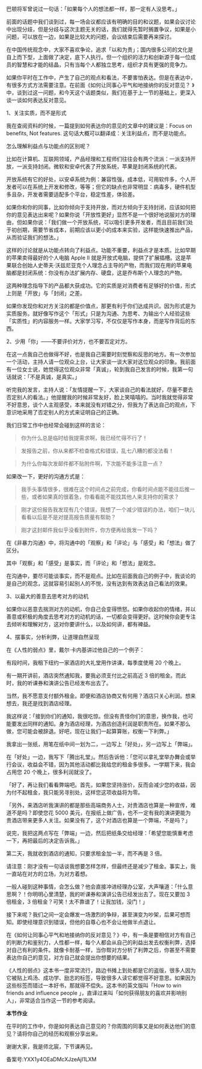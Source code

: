 巴顿将军曾说过一句话：「如果每个人的想法都一样，那一定有人没思考。」

前面的话题中我们谈到过，每一场会议都应该有明确的目的和议题，如果会议讨论中出现分歧，但是分歧与这次主题无关的话，我们就得先暂时搁置争议，如果是小问题，可以放在一边，如果是比较大的问题，会议结束后需要再来探讨。

在中国传统观念中，大家不喜欢争论，追求「以和为贵」；国内很多公司的文化是自上而下型，上面做了决定，底下人执行。但一个组织的活力和创新源于每一位成员的智慧和才能的结晶，只有当每个人都独立思考，组织才具有更强的竞争力。

如果你平时在工作中，产生了自己的观点和看法，不要害怕表达。但是在表达中，有很多方式方法需要注意。在前面《如何让同事心平气和地接纳你的反对意见？ 》中，谈到过这一问题，和今天这个话题类似，我们在基于上一节的基础上，更深入谈一谈如何表达反对意见。

1、关注实质，而不是形式

我在查阅资料的时候，一篇提到如何表达你的意见的文章中的建议是：Focus on benefits, Not features. 这句话大概可以翻译成：关注利益点，而不是功能点。

怎么理解利益点与功能点的区别呢？

比如在计算机、互联网领域，产品经理和工程师们往往会有两个流派：一派支持开放，一派支持封闭。微软和安卓代表了开放系统，苹果是封闭系统的代表。

开放系统有它的好处，以安卓系统为例：兼容性强，成本低，可用软件多，个人开发者可以在系统上开发和修改，等等；但它的缺点也非常明显：病毒多，硬件机型多且杂，开发者需要适配多个平台，稳定性差，体验差。

如果你和你的同事，比如你倾向于支持开放，而对方倾向于支持封闭，应该如何把你的意见表达出来呢？如果你说「开放性更好」显然不是一个很好地说服对方的理由，但如果你说：「我们做一个开放系统，可以吸引更多开发者，而且目前我们处于初创期，需要节省成本，前期应该以更小的成本来实验，这样能快速推出产品，从而验证我们的想法。」

这样的讨论就是从功能点转向了利益点。功能不重要，利益点才是本质。比如早期的苹果卖得最好的个人电脑 Apple II 就是开放式电脑，提供了扩展插槽。这是苹果联合创始人史蒂夫·沃兹尼亚克个人理念占主导的产物，而我们现在用的苹果电脑都是封闭系统：你没有办法扩展内存、硬盘，这是乔布斯个人理念的产物。

这两种理念指导下的产品都大获成功。它的实质是对消费者有足够好的价值，形式上则是「开放」与「封闭」之差。

如果你发现你和对方关注的都是价值点，那更有利于你们达成共识。因为形式是为实质服务。就好像写作这个「形式」只是为沟通、为思考、为输出个人经验这些「实质性」的内容服务一样。大家学习写，不仅仅是写作本身，而是写作背后的东西。

2、少用「你」——不要评价对方，也不要否定对方。

在这一点我自己也做得不好，也是我自己需要时刻觉察和反思的地方。有一次参加一个活动，主持人请一位观众上台，让大家谈一谈大家对这位观众的印象。我前面有一位女士说，她觉得这位观众非常「真诚」，轮到我自己发言的时候，我第一句话就说：「不是真诚，是真实。」

听完我的发言，主持人说：「友情提醒一下，大家谈自己的看法就好，尽量不要去否定别人的看法。」他提醒我的时候非常友好，脸上笑嘻嘻的。当时我就觉得非常不好意思，谈个人主观感受，本来就没有对错之分，但我为了表达自己的观点，下意识地采用了否定别人的方式来证明自己的正确。

我们日常工作中也经常会碰到这样的言论：

> 你为什么总是临时给我提需求啊，我已经忙得不行了！

> 发报告之前，你从来都不检查格式和错误，乱七八糟的都没法看！

> 为什么你每次发邮件都不贴附件啊，下次能不能多注意一点？

如果改一下，更好的沟通方式是：

> 我手头事情很多，很难在这个时间点之前完成，你看时间点能不能往后推一些，或者如果真的很着急，你看看能不能找其他人来支持你的需求？

> 刚才这份报告我发现有几个错误，我想了一个减少错误的办法，咱们一块儿看看以后是不是对提高报告质量有帮助？

> 刚才这封邮件我似乎没看到附件，你方便再给我发一下吗？

在《非暴力沟通》中，将沟通中的「观察」和「评论」与「感受」和「想法」做了区分。

其中「观察」和「感受」是事实，而「评论」和「想法」是观念。

在沟通中，要尽可能谈事实，而不是观点。比如在前面我自己的例子中，我谈论的是自己的观念，这就容易引起别人的不悦，没有达到有效表达自己看法的效果。

3、以最大的善意去思考对方的动机

如果你以恶意去揣测对方的动机，你自己会变得愤怒。如果你收起你的情绪，并以善意或积极的角度去思考对方的动机的话，一切都会变得更好。这时候你会更专注去倾听和理解对方，这对你要讲什么，以及如何讲，都有裨益。

4、摆事实，分析利弊，让道理自然呈现

在《人性的弱点》里，戴尔·卡内基讲过他自己的一个例子：

有段时间，我租下纽约一家酒店的大礼堂用作讲课，每季度使用 20 个晚上。

有一期开讲前，酒店突然通知我，要我必须支付比之前高近 3 倍的租金。而此时，我的听课券和演讲公告已经发布出去了。

当然，我不愿意支付额外租金。即便和酒店协商又有何用？酒店只关心利润。想来想去，我还是找到酒店经理。

我这样说：「接到你们的通知，我很吃惊。但没有责怪你们的意思，换作我，也可能要发出同样的通知。身为酒店经理，为酒店创造利润是职责所在。如果不那么做，您可能会被辞退。好吧，现在让我们一起算算账，权衡一下利弊。」

我拿出一张纸，用笔在纸中间一划为二，一边写上「好处」，另一边写上「弊端」。

在「好处」一边，我写下「腾出礼堂」。然后告诉他：「您可以拿礼堂举办舞会或举行会议，收益会不错，因为其他活动都比我给您的租金多很多。一学期下来，我会占用您 20 个晚上，很多利润就没了。

「好了，再让我们看看弊端吧。首先，如果您坚持涨价，反而会减少您的收益，因为付不起租金，我只能另寻别处，这样您这项收益将为零。

「另外，来酒店听我演讲的都是那些高端商务人士，对贵酒店也算是一种宣传，难道不是吗？即使您花 5000 美元，在报纸上做广告，也不一定有我的演讲更能为贵酒店带来更多人关注。如果没有了，这个对酒店也算是一个弊端，不是吗？」

说完，我把这两点写在「弊端」一边，然后把纸条交给经理：「希望您能慎重考虑一下，再把最后的决定告诉我。」

第二天，我就收到酒店的通知，只要求租金加一半，而不再是 3 倍。

请注意：刚才没有一句话谈我想要怎样怎样，但最终还是减少了租金。事实上，我一直站在对方的立场，为对方着想。

一般人碰到这种事情，会怎么做？他会直接冲进经理办公室，大声嚷道：「什么意思啊？！你明明心里清楚，我的听课券和演讲公告已经发出去了。现在又要加 3 倍租金，3 倍租金？可笑！太不靠谱了！让我加钱，没门！」

接下来呢？我们之间一定会爆发一场激烈的争辩，甚至演变为吵架，后果可想而知。即使经理意识到错误，但他的自尊心也不会让他做半点退让。

在《如何让同事心平气和地接纳你的反对意见？》中，有一条是要相信对方有自己的判断力和鉴别力，人性都一样，每个人都会从自己的利益出发去权衡利弊，选择对自己有利的条件。就像卡耐基一样，当你帮对方分析了利弊之后，你甚至不需要表达你自己的意见，对方自己就会提出你想要的结果。

《人性的弱点》这本书一度非常流行，路边书摊上到处都是它的盗版，很多人因为它被贴上鸡汤、成功学、励志的标签，导致很多人读它都觉得不好意思。如果因为这些标签而错过一本好书，那就得不偿失。这本书的英文版叫「How to win friends and influence people 」，直译过来叫「如何获得朋友的喜欢并影响别人」，非常适合当作这一节的参考阅读。

**本节作业**

在平时的工作中，你是如何表达自己意见的？你周围的同事又是如何表达他们的意见？请将你自己的经历和观察分享出来。

谢谢大家，我是师北宸，下节课再见。

备案号:YXX1y4OEaDMcXJzeAjI1LXM
